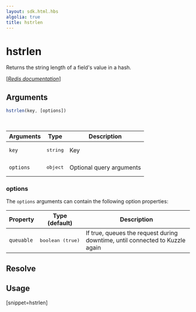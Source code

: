 ```yaml
---
layout: sdk.html.hbs
algolia: true
title: hstrlen
---
```


# hstrlen


Returns the string length of a field's value in a hash.

[[_Redis documentation_]](https://redis.io/commands/hstrlen)

## Arguments

```js
hstrlen(key, [options])

```

<br/>

| Arguments    | Type    | Description |
|--------------|---------|-------------|
| `key` | <pre>string</pre> | Key |
| ``options`` | <pre>object</pre> | Optional query arguments |

### options

The `options` arguments can contain the following option properties:

| Property   | Type (default)   | Description                       |
| ---------- | ------- | --------------------------------- |
| `queuable` | <pre>boolean (true)</pre> | If true, queues the request during downtime, until connected to Kuzzle again |

## Resolve

## Usage

[snippet=hstrlen]
